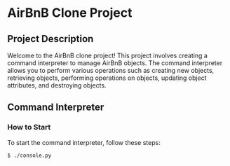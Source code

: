 # AirBnB Clone Project

## Project Description
Welcome to the AirBnB clone project! This project involves creating a command interpreter to manage AirBnB objects. The command interpreter allows you to perform various operations such as creating new objects, retrieving objects, performing operations on objects, updating object attributes, and destroying objects.

## Command Interpreter

### How to Start
To start the command interpreter, follow these steps:
```bash
$ ./console.py

